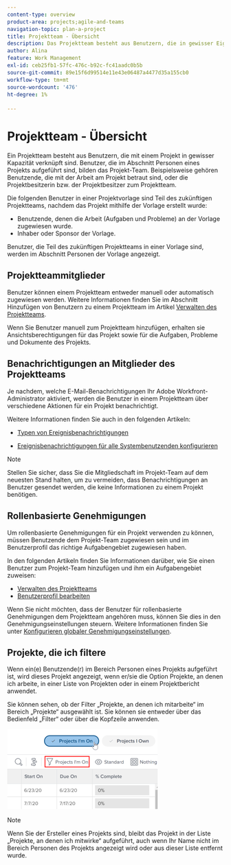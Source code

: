 ```yaml
---
content-type: overview
product-area: projects;agile-and-teams
navigation-topic: plan-a-project
title: Projektteam - Übersicht
description: Das Projektteam besteht aus Benutzern, die in gewisser Eigenschaft mit einem Projekt verknüpft sind. Benutzer, die unter dem Bereich Personen eines Projekts oder einer Vorlage aufgeführt sind, sind die Benutzer, aus denen das Projekt-Team besteht.
author: Alina
feature: Work Management
exl-id: ceb25fb1-57fc-476c-b92c-fc41aadc0b5b
source-git-commit: 89e15f6d99514e11e43e06487a4477d35a155cb0
workflow-type: tm+mt
source-wordcount: '476'
ht-degree: 1%

---
```


# Projektteam - Übersicht

<!-- Audited: 6/2025 -->

Ein Projektteam besteht aus Benutzern, die mit einem Projekt in gewisser Kapazität verknüpft sind. Benutzer, die im Abschnitt Personen eines Projekts aufgeführt sind, bilden das Projekt-Team. Beispielsweise gehören Benutzende, die mit der Arbeit am Projekt betraut sind, oder die Projektbesitzerin bzw. der Projektbesitzer zum Projektteam.

Die folgenden Benutzer in einer Projektvorlage sind Teil des zukünftigen Projektteams, nachdem das Projekt mithilfe der Vorlage erstellt wurde:

* Benutzende, denen die Arbeit (Aufgaben und Probleme) an der Vorlage zugewiesen wurde.
* Inhaber oder Sponsor der Vorlage.

Benutzer, die Teil des zukünftigen Projektteams in einer Vorlage sind, werden im Abschnitt Personen der Vorlage angezeigt.

## Projektteammitglieder

Benutzer können einem Projektteam entweder manuell oder automatisch zugewiesen werden. Weitere Informationen finden Sie im Abschnitt Hinzufügen von Benutzern zu einem Projektteam im Artikel [Verwalten des Projektteams](../../../manage-work/projects/planning-a-project/manage-project-team.md).

Wenn Sie Benutzer manuell zum Projektteam hinzufügen, erhalten sie Ansichtsberechtigungen für das Projekt sowie für die Aufgaben, Probleme und Dokumente des Projekts.

## Benachrichtigungen an Mitglieder des Projektteams

Je nachdem, welche E-Mail-Benachrichtigungen Ihr Adobe Workfront-Administrator aktiviert, werden die Benutzer in einem Projektteam über verschiedene Aktionen für ein Projekt benachrichtigt.

Weitere Informationen finden Sie auch in den folgenden Artikeln:

* [Typen von Ereignisbenachrichtigungen](/help/quicksilver/administration-and-setup/manage-workfront/emails/event-notifications-available-in-wf.md)

* [Ereignisbenachrichtigungen für alle Systembenutzenden konfigurieren](../../../administration-and-setup/manage-workfront/emails/configure-event-notifications-for-everyone-in-the-system.md)

>[!NOTE]
>
>Stellen Sie sicher, dass Sie die Mitgliedschaft im Projekt-Team auf dem neuesten Stand halten, um zu vermeiden, dass Benachrichtigungen an Benutzer gesendet werden, die keine Informationen zu einem Projekt benötigen.

## Rollenbasierte Genehmigungen

Um rollenbasierte Genehmigungen für ein Projekt verwenden zu können, müssen Benutzende dem Projekt-Team zugewiesen sein und im Benutzerprofil das richtige Aufgabengebiet zugewiesen haben.

In den folgenden Artikeln finden Sie Informationen darüber, wie Sie einen Benutzer zum Projekt-Team hinzufügen und ihm ein Aufgabengebiet zuweisen:

* [Verwalten des Projektteams](../../../manage-work/projects/planning-a-project/manage-project-team.md)
* [Benutzerprofil bearbeiten](../../../administration-and-setup/add-users/create-and-manage-users/edit-a-users-profile.md)

Wenn Sie nicht möchten, dass der Benutzer für rollenbasierte Genehmigungen dem Projektteam angehören muss, können Sie dies in den Genehmigungseinstellungen steuern. Weitere Informationen finden Sie unter [Konfigurieren globaler Genehmigungseinstellungen](../../../administration-and-setup/customize-workfront/configure-approval-milestone-processes/establish-approval-settings.md).

## Projekte, die ich filtere

Wenn ein(e) Benutzende(r) im Bereich Personen eines Projekts aufgeführt ist, wird dieses Projekt angezeigt, wenn er/sie die Option Projekte, an denen ich arbeite, in einer Liste von Projekten oder in einem Projektbericht anwendet.

Sie können sehen, ob der Filter „Projekte, an denen ich mitarbeite“ im Bereich „Projekte“ ausgewählt ist. Sie können sie entweder über das Bedienfeld „Filter“ oder über die Kopfzeile anwenden.

![](assets/nwe-project-list-buttons-350x187.png)

>[!NOTE]
>
>Wenn Sie der Ersteller eines Projekts sind, bleibt das Projekt in der Liste „Projekte, an denen ich mitwirke“ aufgeführt, auch wenn Ihr Name nicht im Bereich Personen des Projekts angezeigt wird oder aus dieser Liste entfernt wurde.
